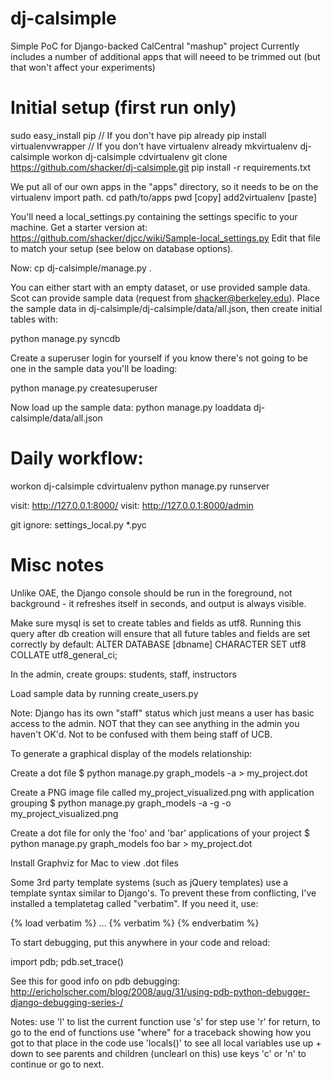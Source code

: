 dj-calsimple
=========

Simple PoC for Django-backed CalCentral "mashup" project
Currently includes a number of additional apps that will neeed to be trimmed
out (but that won't affect your experiments)

# Initial setup (first run only)

sudo easy_install pip   // If you don't have pip already
pip install virtualenvwrapper   // If you don't have virtualenv already
mkvirtualenv dj-calsimple
workon dj-calsimple
cdvirtualenv
git clone https://github.com/shacker/dj-calsimple.git
pip install -r requirements.txt

We put all of our own apps in the "apps" directory, so it needs to be on the virtualenv import path.
    cd path/to/apps
    pwd [copy]
    add2virtualenv [paste]

You'll need a local_settings.py containing the settings specific
to your machine. Get a starter version at:
https://github.com/shacker/djcc/wiki/Sample-local_settings.py
Edit that file to match your setup (see below on database options).

Now:
cp dj-calsimple/manage.py .

You can either start with an empty dataset, or use provided sample data.
Scot can provide sample data (request from shacker@berkeley.edu).
Place the sample data in dj-calsimple/dj-calsimple/data/all.json, then create initial tables with:

python manage.py syncdb

Create a superuser login for yourself if you know there's not going to be one
in the sample data you'll be loading:

python manage.py createsuperuser

Now load up the sample data:
python manage.py loaddata dj-calsimple/data/all.json

# Daily workflow:

workon dj-calsimple
cdvirtualenv
python manage.py runserver

visit: http://127.0.0.1:8000/
visit: http://127.0.0.1:8000/admin

git ignore:
    settings_local.py
    *.pyc


# Misc notes

Unlike OAE, the Django console should be run in the foreground, not background - it refreshes itself in seconds, and output is always visible.

Make sure mysql is set to create tables and fields as utf8. Running this query after db creation will ensure that all future tables and fields are set correctly by default:
ALTER DATABASE [dbname] CHARACTER SET utf8 COLLATE utf8_general_ci;

In the admin, create groups: students, staff, instructors

Load sample data by running create_users.py

Note: Django has its own "staff" status which just means a user has basic access to the admin. NOT that they can see anything in the admin you haven't OK'd. Not to be confused with them being staff of UCB.

To generate a graphical display of the models relationship:

Create a dot file
$ python manage.py graph_models -a > my_project.dot

Create a PNG image file called my_project_visualized.png with application grouping
$ python manage.py graph_models -a -g -o my_project_visualized.png

Create a dot file for only the 'foo' and 'bar' applications of your project
$ python manage.py graph_models foo bar > my_project.dot

Install Graphviz for Mac to view .dot files


Some 3rd party template systems (such as jQuery templates) use a template syntax similar to Django's. To prevent these from conflicting, I've installed a templatetag called "verbatim". If you need it, use:

{% load verbatim %}
...
{% verbatim %}
{% endverbatim %}

To start debugging, put this anywhere in your code and reload:

import pdb; pdb.set_trace()

See this for good info on pdb debugging:
http://ericholscher.com/blog/2008/aug/31/using-pdb-python-debugger-django-debugging-series-/

Notes:
use 'l' to list the current function
use 's' for step
use 'r' for return, to go to the end of functions
use "where" for a traceback showing how you got to that place in the code
use 'locals()' to see all local variables
use up + down to see parents and children (unclearl on this)
use keys 'c' or 'n' to continue or go to next.

